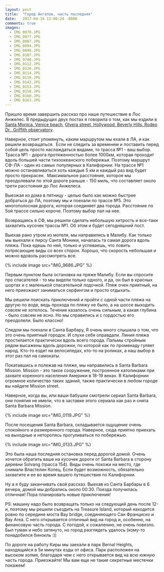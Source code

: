 ```yaml
---
layout: post
title:  "Город Ангелов, часть последняя"
date:   2017-04-16 12:00:24 -0800
comments: true
images:
  - IMG_0070.JPG
  - IMG_0077.JPG
  - IMG_0087.JPG
  - IMG_0094.JPG
  - IMG_0098.JPG
  - IMG_0107.JPG
  - IMG_9740.JPG
  - IMG_0112.JPG
  - IMG_0126.JPG
  - IMG_0114.JPG
  - IMG_0118.JPG
  - IMG_0143.JPG
  - IMG_0153.JPG
  - IMG_0158.JPG
  - IMG_0160.JPG
  - IMG_0163.JPG
---
```


Пришло время завершить рассказ про наше путешествие в Лос Анжелес. 
В предыдущих двух постах я говорила о том, как мы ездили в<a href="http://karmelalla.com/2017/04/12/los-angeles-p1.html" target="_blank"> Santa Monica, Venice beach</a>, <a href="http://karmelalla.com/2017/04/14/los-angeles-p2.html" target="_blank">Olvera street, Hollywood, Beverly Hills, Rodeo Dr., Griffith observatory</a>.

<!--separate-->
Наверное, стоит упомянуть, каким маршрутом мы ехали в ЛА, и как решили возвращаться. 
Если не следить за временем и поставить перед собой цель просто наслаждаться видами, то трасса №1 - ваш выбор. Трасса №1 - дорога протяженностью более 1000км, которая проходит вдоль большей части тихоокеанского побережья. Поэтому маршрут СФ-ЛА - один из самых популярных в Калифорнии. На трассе №1 можно останавливаться хоть каждые 5 км и каждый раз вид будет просто прекрасен. 
Максимальное расстояние, которое мы преодолевали по этой дороге раньше - 150 миль, что составляет около трети расстояния до Лос Анжелеса. 

Выезжая из дома в пятницу - целью было как можно быстрее добраться до ЛА, поэтому мы и поехали по трассе №5. Это многополосная дорога, которая соединяет два города. Расстояние по 5ой трассе сильно короче. Поэтому выбор пал на нее. 

Возвращаясь в СФ, мы решили сделать небольшую хитрость и все-таки захватить кусочек трассы №1. Об этом и будет сегодняшний пост.

Выехав рано утром из мотеля, мы направились в Малибу. Как только мы выехали к пирсу Санта Моники, началась та самая дорога вдоль пляжа. Пока едешь по ней, только и успеваешь, что ловить потрясающие виды со всех сторон. Хорошо, что скорость небольшая и можно вдоволь рассмотреть все.

{% include image src="IMG_9686.JPG" %}

Первым пунктом была остановка на пряже Малибу. Если вы спросите про спасателей - то мы видели только одного, и да, он был в красных шортах и с маленькой спасательной лодочкой. Пляж очен приятный, на него приезжают заниматься серфингом и просто отдыхать. 

Мы решили поискать приключений и пройти с одной части пляжа на другую по воде, ведь прохода по пляжу не было, а на шоссе выходить совсем не хотелось. Течение казалось очень сильным, а какая глубина - было совсем не ясно. Но мы справились и с гордостью его преодолели. Было классно!

Следом мы поехали в Санта Барбару, Я очень много слышала о том, что это очень приятный городок. И слухи себя оправдали. Линия пляжа простилается практически вдоль всего города. Пальмы стройным рядом высажены вдоль дорожки, по которой как по променаду гуляет народ. Кто-то ездит на велосипедах, кто-то на роликах, а наш выбор в этот раз пал на самокаты.

Покатавшись и полежав на пляже, мы направились в Santa Barbara Mission. Mission - это такое сооружение, построенное католиками при захвате коренного населения Америки в 18-19 веках. В Калифорнии огромное количество таких зданий, также практически в любом городе вы найдете Mission street. 

Наверное, когда вы, или ваши бабушки смотрели сериал Santa Barbara, они понятия не имели, что в заставке этого сериала как раз и снята Santa Barbara Mission.

{% include image src="IMG_0119.JPG" %}

После посещения Santa Barbara, складывается ощущение очень спокойного и размеренного города. Наверное, сюда приятно приехать на выходные и неторопясь прогуливаться по побережью. 

{% include image src="IMG_0133.JPG" %}

Это была наша последняя остановка перед дорогой домой. Очень хочется обратить ваше на кусочек дороги от Santa Barbara в сторону деревни Solvang (трасса 154). Виды очень похожи на место, где снимали Властелин Колец. Если будет возможность, обязательно захватите и ее во время вашего путешествия по Калифорнии.

Ну а я буду заканчивать свой рассказ. Выехав из Санта Барбары в 6 вечера, домой мы добрались около 00:30. Поезда получилась отличная! Пора планировать новые приключения!

PS: машину надо было возвращать только на следующий день после 12-и, поэтому мы решили съездить на Treasure Island, который находится ровно по середине моста Bay bridge, соединяющего Сан Франциско и Bay Area. С него открывается отличный вид на город и, особенно, на финансовую часть города. С погодой, к сожалению, не очень повезло. Был туман и небо затянуто, но город разглядеть удалось (кому-то понадобился бинокль :))

По дороге на работу Киры мы заехали в парк Bernal Heights, находящийся в 5и минутах езды от офиса. 
Парк расположен на высоком холме, благодаря чем с него открывается вид на всю южную часть города. 
Приезжайте! Мы вам еще не такие секретные местечки покажем!


